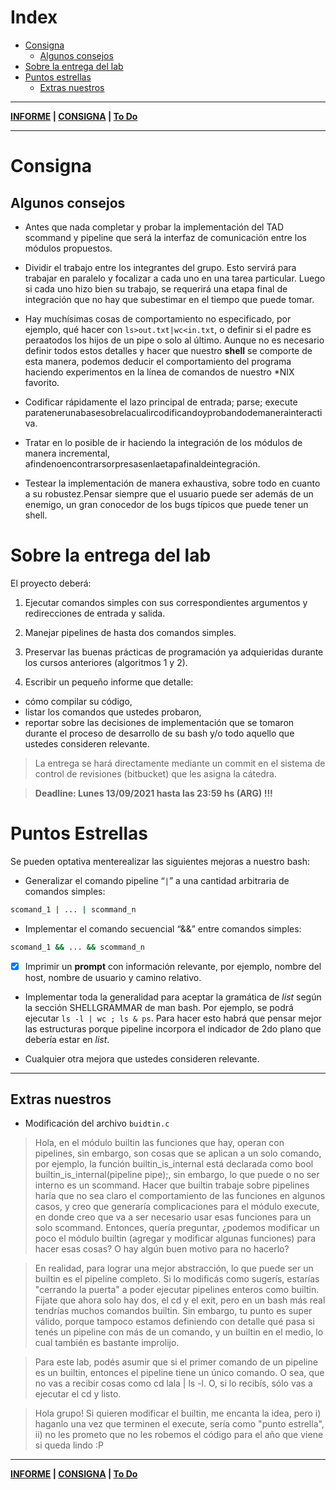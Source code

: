 # Index
- [Consigna](#Consigna)
    - [Algunos consejos](#Algunos-consejos)
- [Sobre la entrega del lab](#Sobre-la-entrega-del-lab)
- [Puntos estrellas](#Puntos-estrellas)
    - [Extras nuestros](#Extas-nuestros)

---

**[INFORME](informe.md) | [CONSIGNA](consigna.md) | [To Do](todo.md)**

---
# Consigna
## Algunos consejos
- Antes que nada completar y probar la implementación del TAD scommand y pipeline que será la interfaz de comunicación entre los módulos propuestos.

- Dividir el trabajo entre los integrantes del grupo. Esto servirá para trabajar en paralelo y focalizar a cada uno en una tarea particular. Luego si cada uno hizo bien su trabajo, se requerirá una etapa final de integración que no hay que subestimar en el tiempo que puede tomar.

- Hay muchísimas cosas de comportamiento no especificado, por ejemplo, qué hacer con `ls>out.txt|wc<in.txt`, o definir si el padre es peraatodos los hijos de un pipe o solo al último. Aunque no es necesario definir todos estos detalles y hacer que nuestro **shell** se comporte de esta manera, podemos deducir el comportamiento del programa haciendo experimentos en la línea de comandos de nuestro *NIX favorito.

- Codificar rápidamente el lazo principal de entrada; parse; execute paratenerunabasesobrelacualircodificandoyprobandodemanerainteractiva.

- Tratar en lo posible de ir haciendo la integración de los módulos de manera incremental, afindenoencontrarsorpresasenlaetapafinaldeintegración.

- Testear la implementación de manera exhaustiva, sobre todo en cuanto a su robustez.Pensar siempre que el usuario puede ser además de un enemigo, un gran conocedor de los bugs típicos que puede tener un shell.


# Sobre la entrega del lab

El proyecto deberá:
1) Ejecutar comandos simples con sus correspondientes argumentos y redirecciones de entrada y salida.

2) Manejar pipelines de hasta dos comandos simples.

3) Preservar las buenas prácticas de programación ya adquieridas durante los cursos anteriores (algoritmos 1 y 2).

4) Escribir un pequeño informe que detalle:
- cómo compilar su código,
- listar los comandos que ustedes probaron,
- reportar sobre las decisiones de implementación que se tomaron durante el proceso de desarrollo de su bash y/o todo aquello que ustedes consideren relevante.

> La entrega se hará directamente mediante un commit en el sistema de control de revisiones (bitbucket) que les asigna la cátedra.

> **Deadline: Lunes 13/09/2021 hasta las 23:59 hs (ARG) !!!**

# Puntos Estrellas

Se pueden optativa menterealizar las siguientes mejoras a nuestro bash:
- Generalizar el comando pipeline “`|`” a una cantidad arbitraria de comandos simples:
```bash
scomand_1 | ... | scommand_n
```
- Implementar el comando secuencial “&&” entre comandos simples:
```bash
scomand_1 && ... && scommand_n
```
- [x] Imprimir un **prompt** con información relevante, por ejemplo, nombre del host, nombre de usuario y camino relativo.

- Implementar toda la generalidad para aceptar la gramática de *list* según la sección SHELLGRAMMAR de man bash. Por ejemplo, se podrá ejecutar `ls -l | wc ; ls & ps`. Para hacer esto habrá que pensar mejor las estructuras porque pipeline incorpora el indicador de 2do plano que debería estar en *list*.

- Cualquier otra mejora que ustedes consideren relevante.

---
## Extras nuestros

- Modificación del archivo `buidtin.c`

> Hola, en el módulo builtin las funciones que hay, operan con pipelines, sin embargo, son cosas que se aplican a un solo comando, por ejemplo, la función builtin_is_internal está declarada como bool builtin_is_internal(pipeline pipe);, sin embargo, lo que puede o no ser interno es un scommand. Hacer que builtin trabaje sobre pipelines haría que no sea claro el comportamiento de las funciones en algunos casos, y creo que generaría complicaciones para el módulo execute, en donde creo que va a ser necesario usar esas funciones para un solo scommand.
Entonces, quería preguntar, ¿podemos modificar un poco el módulo builtin (agregar y modificar algunas funciones) para hacer esas cosas? O hay algún buen motivo para no hacerlo?

> En realidad, para lograr una mejor abstracción, lo que puede ser un builtin es el pipeline completo. Si lo modificás como sugerís, estarías "cerrando la puerta" a poder ejecutar pipelines enteros como builtin. Fijate que ahora solo hay dos, el cd y el exit, pero en un bash más real tendrías muchos comandos builtin. Sin embargo, tu punto es super válido, porque tampoco estamos definiendo con detalle qué pasa si tenés un pipeline con más de un comando, y un builtin en el medio, lo cual también es bastante improlijo.

> Para este lab, podés asumir que si el primer comando de un pipeline es un builtin, entonces el pipeline tiene un único comando. O sea, que no vas a recibir cosas como cd lala | ls -l. O, si lo recibís, sólo vas a ejecutar el cd y listo.

> Hola grupo! Si quieren modificar el builtin, me encanta la idea, pero i) haganlo una vez que terminen el execute, sería como "punto estrella", ii) no les prometo que no les robemos el código para el año que viene si queda lindo :P

---

**[INFORME](informe.md) | [CONSIGNA](consigna.md) | [To Do](todo.md)**
